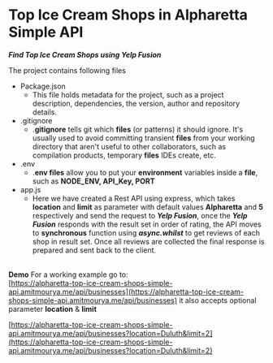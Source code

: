 
# Top Ice Cream Shops in Alpharetta Simple API  
***Find Top Ice Cream Shops using Yelp Fusion***

The project contains following files
 - Package.json
	 - This file holds metadata for the project, such as a project description, dependencies, the version, author and repository details.
 - .gitignore
	 - .**gitignore** tells git which **files** (or patterns) it should ignore. It's usually used to avoid committing transient **files** from your working directory that aren't useful to other collaborators, such as compilation products, temporary **files** IDEs create, etc.
 - .env
	 - .**env files** allow you to put your **environment** variables inside a **file**, such as **NODE_ENV, API_Key, PORT**
 - app.js
	 - Here we have created a Rest API using express, which takes **location** and **limit** as parameter with default values **Alpharetta** and **5** respectively and send the request to ***Yelp Fusion***, once the ***Yelp Fusion*** responds with the result set in order of rating, the API moves to **synchronous** function using ***async.whilst*** to get reviews of each shop in result set. Once all reviews are collected the final response is prepared and sent back to the client.
<br/><br/>

**Demo** For a working example go to:  
[https://alpharetta-top-ice-cream-shops-simple-api.amitmourya.me/api/businesses](https://alpharetta-top-ice-cream-shops-simple-api.amitmourya.me/api/businesses)
it also accepts optional parameter **location** & **limit**

[https://alpharetta-top-ice-cream-shops-simple-api.amitmourya.me/api/businesses?location=Duluth&limit=2](https://alpharetta-top-ice-cream-shops-simple-api.amitmourya.me/api/businesses?location=Duluth&limit=2)
